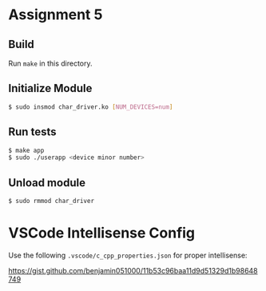 # Assignment 5

## Build
Run `make` in this directory.

## Initialize Module
```bash
$ sudo insmod char_driver.ko [NUM_DEVICES=num]
```

## Run tests
```bash
$ make app
$ sudo ./userapp <device minor number>
```

## Unload module
```bash
$ sudo rmmod char_driver
```
# VSCode Intellisense Config
Use the following `.vscode/c_cpp_properties.json` for proper intellisense:

https://gist.github.com/benjamin051000/11b53c96baa11d9d51329d1b98648749

